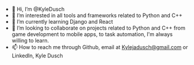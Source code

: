 - 👋 Hi, I’m @KyleDusch
- 👀 I’m interested in all tools and frameworks related to Python and C++ 
- 🌱 I’m currently learning Django and React 
- 💞️ I’m looking to collaborate on projects related to Python and C++ from game development to mobile apps, to task automation, I'm always willing to learn. 
- 📫 How to reach me through Github, email at Kylejadusch@gmail.com or LinkedIn, Kyle Dusch 
